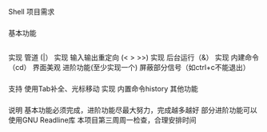 Shell 项目需求
###
基本功能
##
实现 管道 (|）
实现 输入输出重定向 (< > >>)
实现 后台运行（&）
实现 内建命令（cd）
界面美观
进阶功能(至少实现一个)
屏蔽部分信号（如ctrl+c不能退出）
###
支持 使用Tab补全、光标移动
实现 内置命令history
其他功能
###
说明
基本功能必须完成，进阶功能尽最大努力，完成越多越好
部分进阶功能可以使用GNU Readline库
本项目第三周周一检查，合理安排时间
